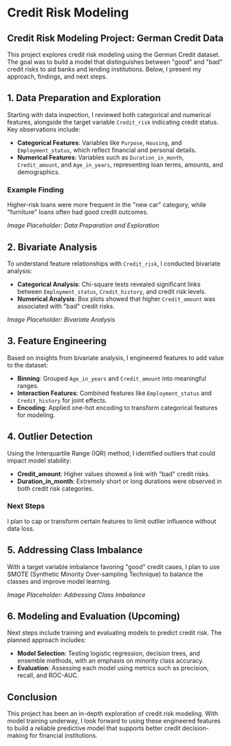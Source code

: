 # Credit Risk Modeling

## Credit Risk Modeling Project: German Credit Data
This project explores credit risk modeling using the German Credit dataset. The goal was to build a model that distinguishes between "good" and "bad" credit risks to aid banks and lending institutions. Below, I present my approach, findings, and next steps.

## 1. Data Preparation and Exploration
Starting with data inspection, I reviewed both categorical and numerical features, alongside the target variable `Credit_risk` indicating credit status. Key observations include:

- **Categorical Features**: Variables like `Purpose`, `Housing`, and `Employment_status`, which reflect financial and personal details.
- **Numerical Features**: Variables such as `Duration_in_month`, `Credit_amount`, and `Age_in_years`, representing loan terms, amounts, and demographics.

### Example Finding
Higher-risk loans were more frequent in the "new car" category, while "furniture" loans often had good credit outcomes.

_Image Placeholder: Data Preparation and Exploration_

## 2. Bivariate Analysis
To understand feature relationships with `Credit_risk`, I conducted bivariate analysis:

- **Categorical Analysis**: Chi-square tests revealed significant links between `Employment_status`, `Credit_history`, and credit risk levels.
- **Numerical Analysis**: Box plots showed that higher `Credit_amount` was associated with "bad" credit risks.

_Image Placeholder: Bivariate Analysis_

## 3. Feature Engineering
Based on insights from bivariate analysis, I engineered features to add value to the dataset:

- **Binning**: Grouped `Age_in_years` and `Credit_amount` into meaningful ranges.
- **Interaction Features**: Combined features like `Employment_status` and `Credit_history` for joint effects.
- **Encoding**: Applied one-hot encoding to transform categorical features for modeling.

## 4. Outlier Detection
Using the Interquartile Range (IQR) method, I identified outliers that could impact model stability:

- **Credit_amount**: Higher values showed a link with "bad" credit risks.
- **Duration_in_month**: Extremely short or long durations were observed in both credit risk categories.

### Next Steps
I plan to cap or transform certain features to limit outlier influence without data loss.

## 5. Addressing Class Imbalance
With a target variable imbalance favoring "good" credit cases, I plan to use SMOTE (Synthetic Minority Over-sampling Technique) to balance the classes and improve model learning.

_Image Placeholder: Addressing Class Imbalance_

## 6. Modeling and Evaluation (Upcoming)
Next steps include training and evaluating models to predict credit risk. The planned approach includes:

- **Model Selection**: Testing logistic regression, decision trees, and ensemble methods, with an emphasis on minority class accuracy.
- **Evaluation**: Assessing each model using metrics such as precision, recall, and ROC-AUC.

## Conclusion
This project has been an in-depth exploration of credit risk modeling. With model training underway, I look forward to using these engineered features to build a reliable predictive model that supports better credit decision-making for financial institutions.
